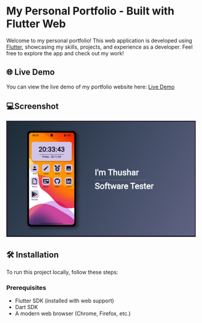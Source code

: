 # My Personal Portfolio - Built with Flutter Web

Welcome to my personal portfolio! This web application is developed using [Flutter](https://flutter.dev/), showcasing my skills, projects, and experience as a developer. Feel free to explore the app and check out my work!

## 🌐 Live Demo

You can view the live demo of my portfolio website here: [Live Demo](https://thushar-portfolio.netlify.app)

## 💻Screenshot
![Portfolio](screenshot/ss1.png)

## 🛠️ Installation

To run this project locally, follow these steps:

### Prerequisites

- Flutter SDK (installed with web support)
- Dart SDK
- A modern web browser (Chrome, Firefox, etc.)

